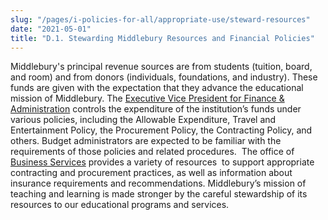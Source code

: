 ```yaml
---
slug: "/pages/i-policies-for-all/appropriate-use/steward-resources"
date: "2021-05-01"
title: "D.1. Stewarding Middlebury Resources and Financial Policies"
---
```


Middlebury's principal revenue sources are from students (tuition, board, and room) and from donors (individuals, foundations, and industry). These funds are given with the expectation that they advance the educational mission of Middlebury. The [Executive Vice President for Finance & Administration](http://www.middlebury.edu/offices/administration/vpfin/finance-office/controller/policies) controls the expenditure of the institution’s funds under various policies, including the Allowable Expenditure, Travel and Entertainment Policy, the Procurement Policy, the Contracting Policy, and others. Budget administrators are expected to be familiar with the requirements of those policies and related procedures.  The office of [Business Services](http://www.middlebury.edu/offices/administration/vpfin/finance-office/bsnsvcs) provides a variety of resources  to support appropriate contracting and procurement practices, as well as information about insurance requirements and recommendations. Middlebury’s mission of teaching and learning is made stronger by the careful stewardship of its resources to our educational programs and services.